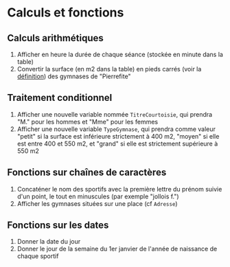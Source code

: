 # Calculs et fonctions

## Calculs arithmétiques

1. Afficher en heure la durée de chaque séance (stockée en minute dans la table)
1. Convertir la surface (en m2 dans la table) en pieds carrés (voir la [définition](https://fr.wikipedia.org/wiki/Pied_carr%C3%A9)) des gymnases de "Pierrefite"

## Traitement conditionnel

1. Afficher une nouvelle variable nommée `TitreCourtoisie`, qui prendra "M." pour les hommes et "Mme" pour les femmes
1. Afficher une nouvelle variable `TypeGymnase`, qui prendra comme valeur "petit" si la surface est inférieure strictement à 400 m2, "moyen" si elle est entre 400 et 550 m2, et "grand" si elle est strictement supérieure à 550 m2

## Fonctions sur chaînes de caractères

1. Concaténer le nom des sportifs avec la première lettre du prénom suivie d'un point, le tout en minuscules (par exemple "jollois f.")
1. Afficher les gymnases situées sur une place (cf `Adresse`)

## Fonctions sur les dates

1. Donner la date du jour
1. Donner le jour de la semaine du 1er janvier de l'année de naissance de chaque sportif


